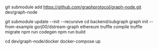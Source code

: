 git submodule add https://github.com/graphprotocol/graph-node.git dev/graph-node

git submodule update --init --recursive
cd backend/subgraph
graph init --from-example gorj00/dstream-graph ethereum
truffle compile
truffle migrate
npm run codegen
npm run build

cd dev/graph-node/docker 
docker-compose up
